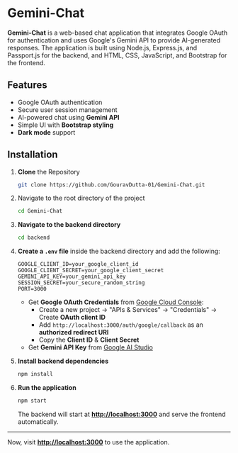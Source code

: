 # Gemini-Chat

**Gemini-Chat** is a web-based chat application that integrates Google OAuth for authentication and uses Google's Gemini API to provide AI-generated responses. The application is built using Node.js, Express.js, and Passport.js for the backend, and HTML, CSS, JavaScript, and Bootstrap for the frontend.

## Features
- Google OAuth authentication
- Secure user session management
- AI-powered chat using **Gemini API**
- Simple UI with **Bootstrap styling**
- **Dark mode** support

## Installation

1. **Clone** the Repository
    ```bash
    git clone https://github.com/GouravDutta-01/Gemini-Chat.git
    ```
2. Navigate to the root directory of the project
    ```bash
    cd Gemini-Chat
    ```
3. **Navigate to the backend directory**  
    ```bash
    cd backend
    ```

4. **Create a `.env` file** inside the backend directory and add the following:  
    ```env
    GOOGLE_CLIENT_ID=your_google_client_id
    GOOGLE_CLIENT_SECRET=your_google_client_secret
    GEMINI_API_KEY=your_gemini_api_key
    SESSION_SECRET=your_secure_random_string
    PORT=3000
    ```
    - Get **Google OAuth Credentials** from [Google Cloud Console](https://console.cloud.google.com/):  
      - Create a new project → "APIs & Services" → "Credentials" → Create **OAuth client ID**  
      - Add `http://localhost:3000/auth/google/callback` as an **authorized redirect URI**  
      - Copy the **Client ID** & **Client Secret**  
    - Get **Gemini API Key** from [Google AI Studio]()

5. **Install backend dependencies**  
    ```bash
    npm install
    ```

6. **Run the application**  
    ```bash
    npm start
    ```
    The backend will start at **[http://localhost:3000](http://localhost:3000)** and serve the frontend automatically.

---

Now, visit **[http://localhost:3000](http://localhost:3000)** to use the application.
